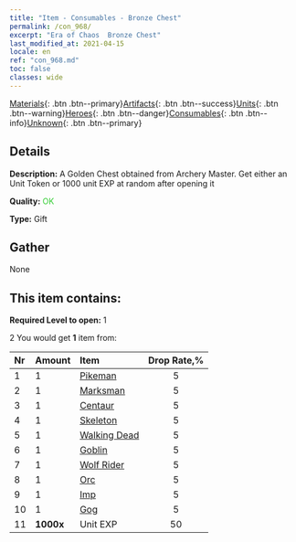 ```yaml
---
title: "Item - Consumables - Bronze Chest"
permalink: /con_968/
excerpt: "Era of Chaos  Bronze Chest"
last_modified_at: 2021-04-15
locale: en
ref: "con_968.md"
toc: false
classes: wide
---
```

 [Materials](/Items/){: .btn .btn--primary}[Artifacts](/Items/Artifacts/){: .btn .btn--success}[Units](/Items/Units/){: .btn .btn--warning}[Heroes](/Items/Heroes/){: .btn .btn--danger}[Consumables](/Items/Consumables/){: .btn .btn--info}[Unknown](/Items/Unknown/){: .btn .btn--primary}

## Details
 **Description:** A Golden Chest obtained from Archery Master. Get either an Unit Token or 1000 unit EXP at random after opening it

 **Quality:** <span style="color: #32CD32">OK</span>

 **Type:** Gift

## Gather

  None

## This item contains:

 **Required Level to open:** 1

 2 You would get **1** item  from:

  | Nr | Amount |     Item    | Drop Rate,% |
  |:---|:-------|:------------|:---------:|
  | 1 | 1 | [Pikeman](/Items/unt_190/) | 5 | 
  | 2 | 1 | [Marksman](/Items/unt_191/) | 5 | 
  | 3 | 1 | [Centaur](/Items/unt_199/) | 5 | 
  | 4 | 1 | [Skeleton](/Items/unt_208/) | 5 | 
  | 5 | 1 | [Walking Dead](/Items/unt_209/) | 5 | 
  | 6 | 1 | [Goblin](/Items/unt_217/) | 5 | 
  | 7 | 1 | [Wolf Rider](/Items/unt_218/) | 5 | 
  | 8 | 1 | [Orc](/Items/unt_219/) | 5 | 
  | 9 | 1 | [Imp](/Items/unt_226/) | 5 | 
  | 10 | 1 | [Gog](/Items/unt_227/) | 5 | 
  | 11 |  **1000x** | Unit EXP | 50 | 
